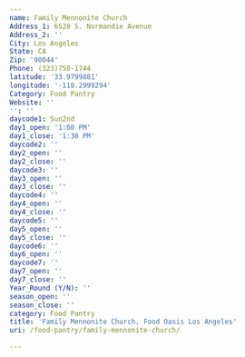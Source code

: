 ```yaml
---
name: Family Mennonite Church
Address_1: 6520 S. Normandie Avenue
Address_2: ''
City: Los Angeles
State: CA
Zip: '90044'
Phone: (323)750-1744
latitude: '33.9799881'
longitude: '-118.2999294'
Category: Food Pantry
Website: ''
'': ''
daycode1: Sun2nd
day1_open: '1:00 PM'
day1_close: '1:30 PM'
daycode2: ''
day2_open: ''
day2_close: ''
daycode3: ''
day3_open: ''
day3_close: ''
daycode4: ''
day4_open: ''
day4_close: ''
daycode5: ''
day5_open: ''
day5_close: ''
daycode6: ''
day6_open: ''
daycode7: ''
day7_open: ''
day7_close: ''
Year_Round (Y/N): ''
season_open: ''
season_close: ''
category: Food Pantry
title: 'Family Mennonite Church, Food Oasis Los Angeles'
uri: /food-pantry/family-mennonite-church/

---
```

